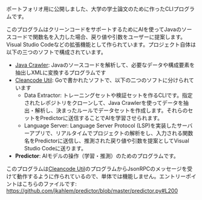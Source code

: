 ポートフォリオ用に公開しました、大学の学士論文のために作ったCLIプログラムです。

このプログラムはクリーンコードをサポートするためにAIを使ってJavaのソースコードで関数名を入力した場合、戻り値や引数をユーザーに提案します。Visual Studio Codeなどの拡張機能として作られています。プロジェクト自体は以下の三つのソフトで構成されています。

- [Java Crawler](https://github.com/jkahlem/javacrawler): Javaのソースコードを解析して、必要なデータや構成要素を抽出しXMLに変換するプログラムです
- [Cleancode Util](https://github.com/jkahlem/cleancodeutil): Goで書かれたソフトで、以下の二つのソフトに分けられています
  - Data Extractor: トレーニングセットや検証セットを作るCLIです。指定されたレポジトリをクローンして、Java Crawlerを使ってデータを抽出・解析し、決まったルールでデータセットを作成します。それらのセットをPredictorに送信することでAIを学習させられます。
  - Language Server: Language Server Protocol (LSP)を実装したサーバーアプリで、リアルタイムでプロジェクトの解析をし、入力される関数名をPredictorに送信し、推測された戻り値や引数を提案としてVisual Studio Codeに送ります。
- **Predictor**: AIモデルの操作（学習・推測）のためのプログラムです。 

このプログラムは[Cleancode Util](https://github.com/jkahlem/cleancodeutil)のプログラムからJsonRPCのメッセージを受けて動作するように作られているので、単体では機能しません。エントリーポイントはこちらのファイルです: https://github.com/jkahlem/predictor/blob/master/predictor.py#L200
